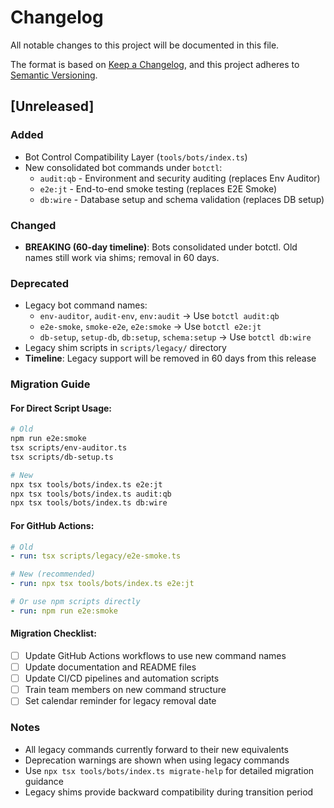 # Changelog

All notable changes to this project will be documented in this file.

The format is based on [Keep a Changelog](https://keepachangelog.com/en/1.0.0/),
and this project adheres to [Semantic Versioning](https://semver.org/spec/v2.0.0.html).

## [Unreleased]

### Added
- Bot Control Compatibility Layer (`tools/bots/index.ts`)
- New consolidated bot commands under `botctl`:
  - `audit:qb` - Environment and security auditing (replaces Env Auditor)
  - `e2e:jt` - End-to-end smoke testing (replaces E2E Smoke)  
  - `db:wire` - Database setup and schema validation (replaces DB setup)

### Changed
- **BREAKING (60-day timeline)**: Bots consolidated under botctl. Old names still work via shims; removal in 60 days.

### Deprecated
- Legacy bot command names:
  - `env-auditor`, `audit-env`, `env:audit` → Use `botctl audit:qb`
  - `e2e-smoke`, `smoke-e2e`, `e2e:smoke` → Use `botctl e2e:jt`
  - `db-setup`, `setup-db`, `db:setup`, `schema:setup` → Use `botctl db:wire`
- Legacy shim scripts in `scripts/legacy/` directory
- **Timeline**: Legacy support will be removed in 60 days from this release

### Migration Guide

#### For Direct Script Usage:
```bash
# Old
npm run e2e:smoke
tsx scripts/env-auditor.ts
tsx scripts/db-setup.ts

# New  
npx tsx tools/bots/index.ts e2e:jt
npx tsx tools/bots/index.ts audit:qb
npx tsx tools/bots/index.ts db:wire
```

#### For GitHub Actions:
```yaml
# Old
- run: tsx scripts/legacy/e2e-smoke.ts

# New (recommended)
- run: npx tsx tools/bots/index.ts e2e:jt

# Or use npm scripts directly
- run: npm run e2e:smoke
```

#### Migration Checklist:
- [ ] Update GitHub Actions workflows to use new command names
- [ ] Update documentation and README files
- [ ] Update CI/CD pipelines and automation scripts
- [ ] Train team members on new command structure
- [ ] Set calendar reminder for legacy removal date

### Notes
- All legacy commands currently forward to their new equivalents
- Deprecation warnings are shown when using legacy commands
- Use `npx tsx tools/bots/index.ts migrate-help` for detailed migration guidance
- Legacy shims provide backward compatibility during transition period